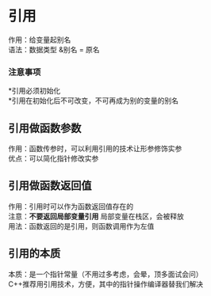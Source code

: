 # 引用
  
作用：给变量起别名  
语法：数据类型 &别名 = 原名  
  
### 注意事项
  *引用必须初始化  
  *引用在初始化后不可改变，不可再成为别的变量的别名  

## 引用做函数参数
  
作用：函数传参时，可以利用引用的技术让形参修饰实参  
优点：可以简化指针修改实参  
  
## 引用做函数返回值
  
作用：引用时可以作为函数返回值存在的  
注意：**不要返回局部变量引用**  局部变量在栈区，会被释放  
用法：函数返回的是引用，则函数调用作为左值  
  
## 引用的本质
本质：是一个指针常量（不用过多考虑，会晕，顶多面试会问）  
C++推荐用引用技术，方便，其中的指针操作编译器替我们解决  
